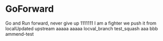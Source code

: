 # GoForward
Go and Run forward, never give up
1111111
I am a fighter
we push it from localUpdated upstream
aaaaa
aaaaa
locval_branch
test_squash
aaa
bbb
ammend-test
